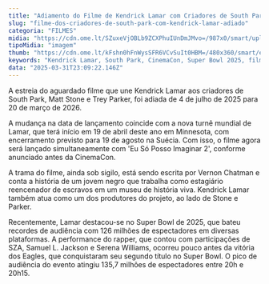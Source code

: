 ```yaml
---
title: "Adiamento do Filme de Kendrick Lamar com Criadores de South Park para 2026"
slug: "filme-dos-criadores-de-south-park-com-kendrick-lamar-adiado"
categoria: "FILMES"
midia: "https://cdn.ome.lt/SZuxeVjOBLb9ZCXPhuIUnDmJMvo=/987x0/smart/uploads/conteudo/fotos/Design_sem_nome_-_2025-03-31T195902.787.png"
tipoMidia: "imagem"
thumb: "https://cdn.ome.lt/kFshn0hFnWysSFR6VCvSuIt0HBM=/480x360/smart/extras/conteudos/Design_sem_nome_-_2025-03-31T195902.787.png"
keywords: "Kendrick Lamar, South Park, CinemaCon, Super Bowl 2025, filme adiado"
data: "2025-03-31T23:09:22.146Z"
---
```


A estreia do aguardado filme que une Kendrick Lamar aos criadores de South Park, Matt Stone e Trey Parker, foi adiada de 4 de julho de 2025 para 20 de março de 2026. 

A mudança na data de lançamento coincide com a nova turnê mundial de Lamar, que terá início em 19 de abril deste ano em Minnesota, com encerramento previsto para 19 de agosto na Suécia. Com isso, o filme agora será lançado simultaneamente com 'Eu Só Posso Imaginar 2', conforme anunciado antes da CinemaCon. 

A trama do filme, ainda sob sigilo, está sendo escrita por Vernon Chatman e conta a história de um jovem negro que trabalha como estagiário reencenador de escravos em um museu de história viva. Kendrick Lamar também atua como um dos produtores do projeto, ao lado de Stone e Parker. 

Recentemente, Lamar destacou-se no Super Bowl de 2025, que bateu recordes de audiência com 126 milhões de espectadores em diversas plataformas. A performance do rapper, que contou com participações de SZA, Samuel L. Jackson e Serena Williams, ocorreu pouco antes da vitória dos Eagles, que conquistaram seu segundo título no Super Bowl. O pico de audiência do evento atingiu 135,7 milhões de espectadores entre 20h e 20h15.